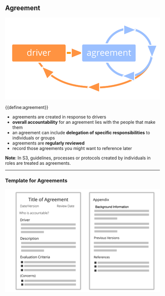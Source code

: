 ## Agreement

![right,fit](img/evolution/driver-agreement-improvement.png)

{{define:agreement}}

-   agreements are created in response to drivers 
-   **overall accountability** for an agreement lies with the people that make them
-   an agreement can include **delegation of specific responsibilities** to individuals or groups
-   agreements are **regularly reviewed**
-   record those agreements you might want to reference later

**Note**: In S3, guidelines, processes or protocols created by individuals in roles are treated as agreements.  

---

### Template for Agreements

![inline,fit](img/templates/agreement-template.png)

